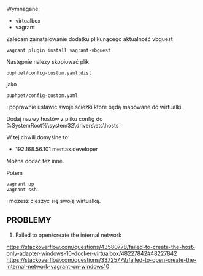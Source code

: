

Wymnagane:
 - virtualbox
 - vagrant


Zalecam zainstalowanie dodatku plikunącego aktualność vbguest

    vagrant plugin install vagrant-vbguest


Następnie nalezy skopiować plik

    puphpet/config-custom.yaml.dist

jako

    puphpet/config-custom.yaml  

i poprawnie ustawic swoje ściezki ktore będą mapowane do wirtualki.


Dodaj nazwy hostów z pliku config do 
  %SystemRoot%\system32\drivers\etc\hosts

W tej chwili domyślne to: 
 -  192.168.56.101 mentax.developer
 
Można dodać też inne.


Potem

    vagrant up
    vagrant ssh  

i mozesz cieszyć się swoją wirtualką.    


PROBLEMY
------------

1. Failed to open/create the internal network

https://stackoverflow.com/questions/43580778/failed-to-create-the-host-only-adapter-windows-10-docker-virtualbox/48227842#48227842
https://stackoverflow.com/questions/33725779/failed-to-open-create-the-internal-network-vagrant-on-windows10